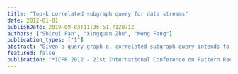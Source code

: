 ```yaml
---
title: "Top-k correlated subgraph query for data streams"
date: 2012-01-01
publishDate: 2019-09-03T11:36:51.712871Z
authors: ["Shirui Pan", "Xingquan Zhu", "Meng Fang"]
publication_types: ["1"]
abstract: "Given a query graph q, correlated subgraph query intends to find graph structures which are mostly correlated to the query q. This problem is fundamental for many pattern recognition applications involving structured data like graphs. Current available studies on correlation mining from graph data are all designed for static datasets. However, in real-life applications, data may arrive continuously in a streaming fashion with high speed. In this paper we investigate the problem of top-k correlated subgraph query over stream. By employing Hoeffding bound into the candidate discovery process and carefully maintaining a candidate list over stream, a novel algorithm, Hoe-PG, is proposed to incrementally identify the top-k correlated subgraphs in a sliding window over stream. Experiments show that the proposed method is several times more efficient than its peer with respect to the runtime and the memory consumption, and is able to maintain high precision and recall for stream-based graph query."
featured: false
publication: "*ICPR 2012 - 21st International Conference on Pattern Recognition*"
---
```


